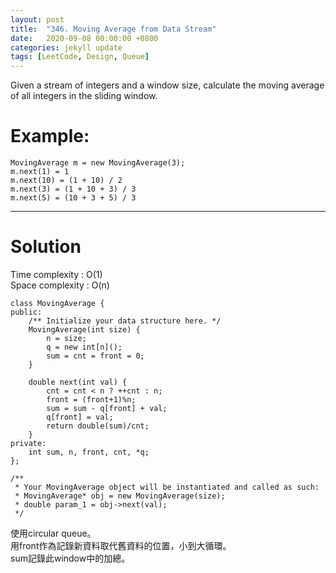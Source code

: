 ```yaml
---
layout: post
title:  "346. Moving Average from Data Stream"
date:   2020-09-08 00:00:00 +0800
categories: jekyll update
tags: [LeetCode, Design, Queue]
---
```

Given a stream of integers and a window size, calculate the moving average of all integers in the sliding window.

# Example:  
	MovingAverage m = new MovingAverage(3);
	m.next(1) = 1
	m.next(10) = (1 + 10) / 2
	m.next(3) = (1 + 10 + 3) / 3
	m.next(5) = (10 + 3 + 5) / 3

______________________  

# Solution

Time complexity : O(1)  
Space complexity : O(n)

	class MovingAverage {
	public:
	    /** Initialize your data structure here. */
	    MovingAverage(int size) {
	        n = size;
	        q = new int[n]();
	        sum = cnt = front = 0;
	    }
	    
	    double next(int val) {
	        cnt = cnt < n ? ++cnt : n;
	        front = (front+1)%n;
	        sum = sum - q[front] + val;
	        q[front] = val;
	        return double(sum)/cnt;
	    }
	private:
	    int sum, n, front, cnt, *q;
	};

	/**
	 * Your MovingAverage object will be instantiated and called as such:
	 * MovingAverage* obj = new MovingAverage(size);
	 * double param_1 = obj->next(val);
	 */

使用circular queue。  
用front作為記錄新資料取代舊資料的位置，小到大循環。  
sum記錄此window中的加總。  
